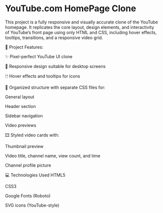 # YouTube.com HomePage Clone

This project is a fully responsive and visually accurate clone of the YouTube homepage. It replicates the core layout, design elements, and interactivity of YouTube’s front page using only HTML and CSS, including hover effects, tooltips, transitions, and a responsive video grid.

📌 Project Features:

✨ Pixel-perfect YouTube UI clone

🎯 Responsive design suitable for desktop screens

🖱️ Hover effects and tooltips for icons

📁 Organized structure with separate CSS files for:

General layout

Header section

Sidebar navigation

Video previews

🎞️ Styled video cards with:

Thumbnail preview

Video title, channel name, view count, and time

Channel profile picture

💻 Technologies Used
HTML5

CSS3

Google Fonts (Roboto)

SVG icons (YouTube-style)


 
